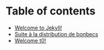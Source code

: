 # Table of contents

* [Welcome to Jekyll!](README.md)
* [Suite à la distribution de bonbecs](2021-11-29-suite-a-la-distribution-de-bonbecs.md)
* [Welcome t0!](welcome-to-jekyll-2.md)
